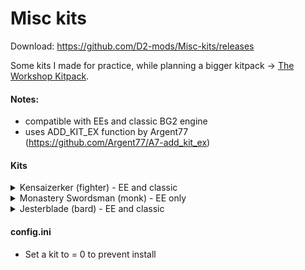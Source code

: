 # Misc kits

Download: https://github.com/D2-mods/Misc-kits/releases

Some kits I made for practice, while planning a bigger kitpack -> [The Workshop Kitpack](https://github.com/D2-mods/The-Workshop-Kitpack).

#### Notes:
- compatible with EEs and classic BG2 engine
- uses ADD_KIT_EX function by Argent77 (https://github.com/Argent77/A7-add_kit_ex)

#### Kits
<details>
  <summary>Kensaizerker (fighter)     - EE and classic</summary>
  
Kensaizerker (Fighter)
-
>KENSAIZERKER: A variant of the kensai, or "sword saint", this warrior is in tune with <PRO_HISHER> animalistic side and, during combat, can achieve an ecstatic state of mind that will enable <PRO_HIMHER> to fight longer, harder, and more savagely than any person has a right to.
>
>Advantages:  
>– +2 bonus to Armor Class.  
>– +1 to attack and damage rolls every 3 levels.  
>– -1 bonus to Speed Factor every 4 levels.  
>– May use the Enrage ability. Gains one use at level 1 and an additional use every 4 levels thereafter.
>
>ENRAGE: For 1 turn, the character gains a +2 bonus to attack and damage rolls, a +2 bonus to Armor Class, and immunity to charm, confusion, fear, feeblemind, hold, imprisonment, level drain, maze, stun, and sleep. The character also gains 15 temporary Hit Points which are taken away at the end of the berserk spree, possibly knocking <PRO_HIMHER> unconscious.
>
>Disadvantages:  
>– Becomes winded after berserking: -2 penalty to attack rolls, damage, and Armor Class.  
>– May not wear any armor.  
>– May not use missile weapons.  
>– May not wear gauntlets or bracers.  
>– Alignment restricted to any non-lawful.
  
</details>
<details>
  <summary>Monastery Swordsman (monk) - EE only</summary>
  
Monastery Swordsman (Monk)
-
>MONASTERY SWORDSMAN: Monks are warriors who pursue perfection through contemplation as well as action. Among them are a subset that have been specially trained to be one with their favored weapons. This Monk's best known feat is the ability to sever an opponent with a single strike.
>
>Advantages:  
>– May achieve High Mastery (four slots) in any weapon available to Monks.  
>– May allocate two slots in Single Weapon Style and three slots in Two-Weapon Style.  
>– +1 to attack and damage rolls every 4 levels.  
>– 2nd level: May use the Blazing Weapon ability once per day. Gains additional uses every 4 levels thereafter.
>
>BLAZING WEAPON: The monk channels inner light, shrouding weapons in an intense, but short-lived, flame. Melee attacks inflict an extra 2d6 fire damage per hit for the next round. The duration increases to 2 rounds at level 9, 3 rounds at level 12, 4 rounds at level 15, and 5 rounds at level 25.
>
>– 13th level: May use the Sever ability once per day.
>
>SEVER: A single deadly strike. The next successful attack within 2 rounds forces the target to save vs. Death at -2 or die. An opponent that survives the attack still suffers 5d6 slashing damage.
>
>Disadvantages:  
>– Unarmed attacks do not gain extra Attacks Per Round bonuses.  
>– May not use the Stunning Blow ability.  
>– May not use the Quivering Palm ability.  
>– May not use slings or darts.
  
</details>
<details>
  <summary>Jesterblade (bard)         - EE and classic</summary>
  
Jesterblade (Bard)
-
>JESTERBLADE: The Jesterblade is well versed in the arts of ridicule and hilarity, and uses <PRO_HISHER> abilities to confuse enemies, cavorting madly during combat. Do not mistake <PRO_HIMHER> for a true fool, however. This bard is an expert fighter and adventurer, whose fighting style is lethally dangerous.
>
>Advantages:  
>– The Jesterblade's song does not help allies. Instead, once each round, every enemy within 30 feet must save vs. Spell with a +2 bonus or be confused for 1 round.  
>– May place 3 slots in Two-Weapon Style.  
>– May use the Offensive Spin and Defensive Spin abilities once per day. Gains one use each at level 1 and an additional use each every 4 levels thereafter.
>
>OFFENSIVE SPIN: During the next 4 rounds, the character gains a +2 bonus to attack and damage rolls, an extra attack per round, and doubled movement speed. As well, all attacks do maximum damage for the duration. Offensive Spin may not be used in conjunction with the Haste or Improved Haste spells.
>
>DEFENSIVE SPIN: During the next 4 rounds, the character is rooted to the spot and gains a +1 bonus to Armor Class per level, up to a maximum of +10.
>  
>Disadvantages:  
>– Bard Song does not gain additional effects at higher levels.  
>– Only has one half the normal Lore value.  
>– Only has one half the normal Pick Pockets skill.
  
</details>


#### config.ini
- Set a kit to = 0 to prevent install

